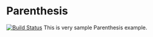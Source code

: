 Parenthesis 
===========
[![Build Status](https://travis-ci.org/chadliu23/Parenthesis.svg?branch=master)](https://travis-ci.org/chadliu23/Parenthesis)
This is very sample Parenthesis example. 
